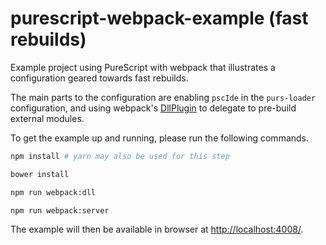 # purescript-webpack-example (fast rebuilds)

Example project using PureScript with webpack that illustrates a
configuration geared towards fast rebuilds.

The main parts to the configuration are enabling `pscIde` in the
`purs-loader` configuration, and using webpack's
[DllPlugin](https://github.com/webpack/docs/wiki/list-of-plugins#dllplugin)
to delegate to pre-build external modules.

To get the example up and running, please run the following commands.

```bash
npm install # yarn may also be used for this step

bower install

npm run webpack:dll

npm run webpack:server
```

The example will then be available in browser at [http://localhost:4008/](http://localhost:4008/).
